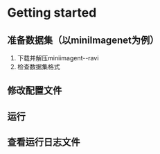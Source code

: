 # Getting started


## 准备数据集（以miniImagenet为例）

1. 下载并解压miniimagent--ravi
2. 检查数据集格式


## 修改配置文件


## 运行


## 查看运行日志文件

